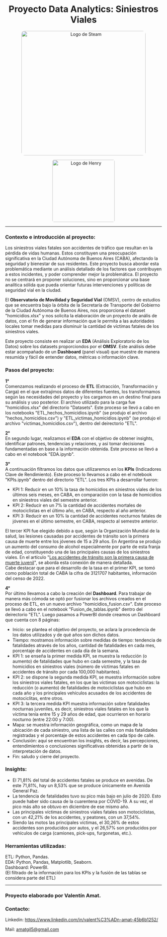 <h1 align="center">Proyecto Data Analytics: Siniestros Viales</h1>
<p align="center">
  <img src="https://elonce-media.elonce.com/fotos-nuevo/2022/01/03/o_1641194393_1.jpg" alt="Logo de Steam" width=auto height="400" style="border-radius: 10px;">
</p>
<p align="center">
  <img src="https://assets.soyhenry.com/logoOG.png" alt="Logo de Henry" width=200 height="auto" style="border-radius: 5px;">
</p>

<hr/>

<h3>Contexto e introducción al proyecto:</h3>

Los siniestros viales fatales son accidentes de tráfico que resultan en la pérdida de vidas humanas. Estos constituyen una preocupación significativa en la Ciudad Autónoma de Buenos Aires (CABA), afectando la seguridad y bienestar de sus residentes. Este proyecto busca abordar esta problemática mediante un análisis detallado de los factores que contribuyen a estos incidentes, y poder comprender mejor la problemática. El proyecto no se centrará en proponer soluciones, sino en proporcionar una base analítica sólida que pueda orientar futuras intervenciones y políticas de seguridad vial en la ciudad.

El **Observatorio de Movilidad y Seguridad Vial** (OMSV), centro de estudios que se encuentra bajo la órbita de la Secretaría de Transporte del Gobierno de la Ciudad Autónoma de Buenos Aires, nos proporciona el dataset "homicidios.xlsx" y nos solicita la elaboración de un proyecto de anális de datos, con el fin de generar información que le permita a las autoridades locales tomar medidas para disminuir la cantidad de víctimas fatales de los siniestros viales.

Este proyecto consiste en realizar un **EDA** (Análisis Exploratorio de los Datos) sobre los datasets proporciondos por el **OMSV**. Este análisis debe estar acompañado de un **Dashboard** (panel visual) que muestre de manera resumida y fácil de entender datos, métricas o información clave.


<h3>Pasos del proyecto:</h3>

**1°**  
Comenzamos realizando el proceso de **ETL** (Extracción, Transformación y Carga) en el que extrajimos datos de diferentes fuentes, los transformamos según las necesidades del proyecto y los cargamos en un destino final para su análisis y uso posterior. El archivo utilizado para la carga fue "homicidios.xlsx" del directorio "Datasets". Este proceso se llevó a cabo en los notebooks "ETL_hechos_homicidios.ipynb" (se produjo el archivo "hechos_homicidios.csv") y "ETL_victimas_homicidios.ipynb" (se produjo el archivo "victimas_homicidios.csv"), dentro del deirectorio "ETL".  

**2°**  
En segundo lugar, realizamos el **EDA** con el objetivo de obtener insights, identificar patrones, tendencias y relaciones, y así tomar decisiones fundamentadas en base a la información obtenida. Este proceso se llevó a cabo en el notebook "EDA.ipynb".  

**3°**  
A continuación filtramos los datos que utilizaremos en los **KPIs** (Indicadores Clave de Rendimiento). Este proceso lo llevamos a cabo en el notebook "KPIs.ipynb" dentro del directorio "ETL". Los tres KPIs a desarrollar fueron:

- KPI 1: Reducir en un 10% la tasa de homicidios en siniestros viales de los últimos seis meses, en CABA, en comparación con la tasa de homicidios en siniestros viales del semestre anterior.
- KPI 2: Reducir en un 7% la cantidad de accidentes mortales de motociclistas en el último año, en CABA, respecto al año anterior.
- KPI 3: Reducir en un 10% la cantidad de accidentes nocturnos fatales de jóvenes en el último semestre, en CABA, respecto al semestre anterior.

El tercer KPI fue elegido debido a que, según la Organización Mundial de la salud, las lesiones causadas por accidentes de tránsito son la primera causa de muerte entre los jóvenes de 15 a 29 años. En Argentina se produjo un aumento del consumo de alcohol especialmente por parte de esta franja de edad, constituyendo una de las principales causas de los siniestros viales. En el artículo "[Los accidentes de tránsito son la primera causa de muerte juvenil](https://aval.com.ar/los-jovenes-la-previa-y-el-transito/)", se aborda esta conexión de manera detallada.  
Cabe destacar que para el desarrollo de la tasa en el primer KPI, se tomó como población total de CABA la cifra de 3121707 habitantes, información del censo de 2022.

**4°**  
Por último llevamos a cabo la creación del **Dashboard**. Para trabajar de manera más cómoda se optó por fusionar los archivos creados en el proceso de ETL, en un nuevo archivo "homicidios_fusion.csv". Este proceso se llevó a cabo en el notebook "Fusion_de_tablas.ipynb" dentro del deirectorio "ETL". Luego pasamos a PowerBI donde creamos un Dashboard que cuenta con 8 páginas:
- Inicio: se plantea el objetivo del proyecto, se aclara la procedencia de los datos utilizados y de qué años son dichos datos.
- Tiempo: mostramos información sobre medidas de tiempo: tendencia de fatalidades através de los años, cantidad de fatalidades en cada mes, porcentaje de accidentes en cada día de la semana.
- KPI 1: se enseña la primer medida KPI, se muestra la reducción (o aumento) de fatalidades que hubo en cada semestre, y la tasa de homicidios en siniestros viales (número de víctimas fatales en accidentes de tránsito por cada 100,000 habitantes).
- KPI 2: se dispone la segunda medida KPI, se muestra información sobre los siniestros viales fatales, en los que las víctimas son motociclistas: la reducción (o aumento) de fatalidades de motociclistas que hubo en cada año y los principales vehículos acusados de los accidentes de motociclitas, entre otros.
- KPI 3: la tercera medida KPI muestra información sobre fatalidades nocturnas juveniles, es decir, siniestros viales fatales en los que la víctima tenía entre 15 y 29 años de edad, que ocurrieron en horario nocturno (entre 22:00 y 7:00).
- Mapa: se muestra información geográfica, como un mapa de la ubicación de cada siniestro, una lista de las calles con más fatalidades registradas y el porcentaje de estos accidentes en cada tipo de calle.
- Conclusión: aquí se encuentran los insights, es decir, las percepciones, entendimientos o conclusiones significativas obtenidas a partir de la interpretación de datos.
- Fin: saludo y cierre del proyecto.


<h3>Insights:</h3>

- El 71,81% del total de accidentes fatales se produce en avenidas. De este 71,81%, hay un 8,53% que se produce únicamente en Avenida General Paz.
- La tendencia de fatalidades tuvo su pico más bajo en julio de 2020. Esto puede haber sido causa de la cuarentena por COVID-19. A su vez, el pico más alto se obtuvo en diciembre de ese mismo año.
- Las principales víctimas de siniestros viales fatales son motociclistas, con un 42,21% de los accidentes, y peatones, con un 37,54%.
- Siendo las motos las principales víctimas, el 30,26% de estos accidentes son producidos por autos, y el 26,57% son producidos por vehículos de carga (camiones, pick-ups, furgonetas, etc.).


<h3>Herramientas utilizadas:</h3> 

ETL: Python, Pandas.  
EDA: Python, Pandas, Matplotlib, Seaborn.  
Dashboard: PowerBI.  
(El filtrado de la información para los KPIs y la fusión de las tablas se considera parte del ETL)
 
<hr/>
<h3>Proyecto elaborado por Valentín Amat.</h3>
<h3>Contacto:</h3>

Linkedin: https://www.linkedin.com/in/valent%C3%ADn-amat-45b6b1252/

Mail: amatgil5@gmail.com